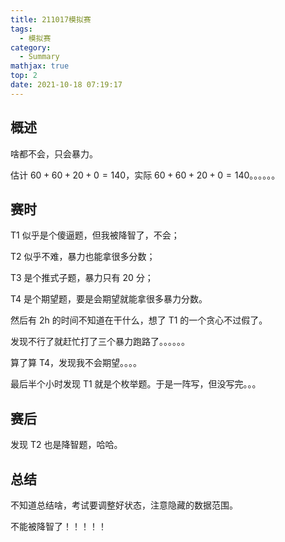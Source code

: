 ```yaml
---
title: 211017模拟赛
tags:
  - 模拟赛
category:
  - Summary
mathjax: true
top: 2
date: 2021-10-18 07:19:17
---
```


## 概述

啥都不会，只会暴力。

估计 $60+60+20+0=140$，实际 $60+60+20+0=140$​。。。。。。

<!--more-->

## 赛时

T1 似乎是个傻逼题，但我被降智了，不会；

T2 似乎不难，暴力也能拿很多分数；

T3 是个推式子题，暴力只有 $20$ 分；

T4 是个期望题，要是会期望就能拿很多暴力分数。

然后有 $\text{2h}$ 的时间不知道在干什么，想了 T1 的一个贪心不过假了。

发现不行了就赶忙打了三个暴力跑路了。。。。。。

算了算 T4，发现我不会期望。。。。

最后半个小时发现 T1 就是个枚举题。于是一阵写，但没写完。。。

## 赛后

发现 T2 也是降智题，哈哈。

## 总结

不知道总结啥，考试要调整好状态，注意隐藏的数据范围。

不能被降智了！！！！！
